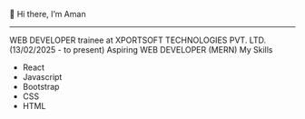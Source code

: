 👋 Hi there, I’m Aman
___________________________________________________________________________________________________________________________________________________________________________________________

WEB DEVELOPER trainee at XPORTSOFT TECHNOLOGIES PVT. LTD. (13/02/2025 - to present)
Aspiring WEB DEVELOPER (MERN)
My Skills
- React
- Javascript
- Bootstrap
- CSS
- HTML

<!---
AK-PHOENIX/AK-PHOENIX is a ✨ special ✨ repository because its `README.md` (this file) appears on your GitHub profile.
You can click the Preview link to take a look at your changes.
--->
